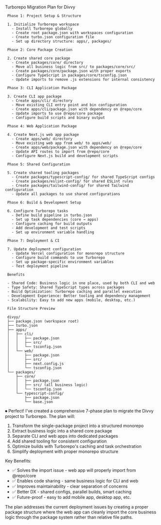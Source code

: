 Turborepo Migration Plan for Divvy

     Phase 1: Project Setup & Structure

     1. Initialize Turborepo workspace
       - Install Turborepo globally
       - Create root package.json with workspaces configuration
       - Create turbo.json configuration file
       - Set up directory structure: apps/, packages/

     Phase 2: Core Package Creation

     2. Create shared core package
       - Create packages/core/ directory
       - Move all business logic from src/ to packages/core/src/
       - Create packages/core/package.json with proper exports
       - Configure TypeScript in packages/core/tsconfig.json
       - Update imports to remove .js extensions for internal consistency

     Phase 3: CLI Application Package

     3. Create CLI app package
       - Create apps/cli/ directory
       - Move existing CLI entry point and bin configuration
       - Create apps/cli/package.json with dependency on @repo/core
       - Update imports to use @repo/core package
       - Configure build scripts and binary output

     Phase 4: Web Application Package

     4. Create Next.js web app package
       - Create apps/web/ directory
       - Move existing web app from web/ to apps/web/
       - Create apps/web/package.json with dependency on @repo/core
       - Update API routes to import from @repo/core
       - Configure Next.js build and development scripts

     Phase 5: Shared Configuration

     5. Create shared tooling packages
       - Create packages/typescript-config/ for shared TypeScript configs
       - Create packages/eslint-config/ for shared ESLint rules
       - Create packages/tailwind-config/ for shared Tailwind configuration
       - Update all packages to use shared configurations

     Phase 6: Build & Development Setup

     6. Configure Turborepo tasks
       - Define build pipeline in turbo.json
       - Set up task dependencies (core → apps)
       - Configure caching for build outputs
       - Add development and test scripts
       - Set up environment variable handling

     Phase 7: Deployment & CI

     7. Update deployment configuration
       - Update Vercel configuration for monorepo structure
       - Configure build commands to use Turborepo
       - Set up package-specific environment variables
       - Test deployment pipeline

     Benefits

     - Shared Code: Business logic in one place, used by both CLI and web
     - Type Safety: Shared TypeScript types across packages
     - Build Optimization: Turborepo caching and parallel execution
     - Development Experience: Better tooling and dependency management
     - Scalability: Easy to add new apps (mobile, desktop, etc.)

     File Structure Preview

     divyy/
     ├── package.json (workspace root)
     ├── turbo.json
     ├── apps/
     │   ├── cli/
     │   │   ├── package.json
     │   │   ├── src/
     │   │   └── tsconfig.json
     │   └── web/
     │       ├── package.json
     │       ├── src/
     │       ├── next.config.js
     │       └── tsconfig.json
     └── packages/
         ├── core/
         │   ├── package.json
         │   ├── src/ (all business logic)
         │   └── tsconfig.json
         └── typescript-config/
             ├── package.json
             └── base.json

⏺ Perfect! I've created a comprehensive 7-phase plan to migrate the Divvy
  project to Turborepo. The plan will:

  1. Transform the single-package project into a structured monorepo
  2. Extract business logic into a shared core package
  3. Separate CLI and web apps into dedicated packages
  4. Add shared tooling for consistent configuration
  5. Optimize builds with Turborepo's caching and task orchestration
  6. Simplify deployment with proper monorepo structure

  Key Benefits:

  - ✅ Solves the import issue - web app will properly import from
  @repo/core
  - ✅ Enables code sharing - same business logic for CLI and web
  - ✅ Improves maintainability - clear separation of concerns
  - ✅ Better DX - shared configs, parallel builds, smart caching
  - ✅ Future-proof - easy to add mobile app, desktop app, etc.

  The plan addresses the current deployment issues by creating a proper
  package structure where the web app can cleanly import the core business
  logic through the package system rather than relative file paths.


